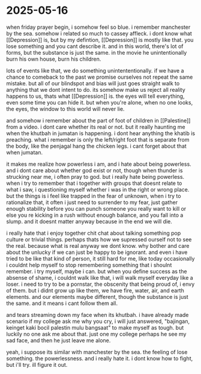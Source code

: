 # 2025-05-16

when friday prayer begin, i somehow feel so blue. i remember manchester by the sea. somehow i related so much to cassey affleck. i dont know what [[Depression]] is, but by my defintion, [[Depression]] is mostly like that. you lose something and you cant describe it. and in this world, there's lot of forms, but the substance is just the same. in the movie he unintentionally burn his own house, burn his children. 

lots of events like that, we do something unintententionally. if we have a chance to comeback to the past we promise ourselves not repeat the same mistake. but all of our blindspot and bias will just goes straight walk to anything that we dont intent to do. its somehow make us reject all reality happens to us, thats what [[Depression]] is. the eyes will tell everything, even some time you can hide it. but when you're alone, when no one looks, the eyes, the window to this world will never lie. 

and somehow i remember about the part of foot of children in [[Palestine]] from a video. i dont care whether its real or not. but it really haunting me when the khutbah in jumatan is happening. i dont hear anything the khatib is preaching. what i remember is only the left/right foot that is separate from the body, like the penjagal hang the chicken legs. i cant forget about that when jumatan. 

it makes me realize how powerless i am, and i hate about being powerless. and i dont care about whether god exist or not, though when thunder is strucking near me, i often pray to god. but i really hate being powerless. when i try to remember that i together with groups that doesnt relate to what i saw, i questioning myself whether i was in the right or wrong place. but the things is i feel like trapped in the fear of unknown, when i try to rationalize that, it often i just need to surrender to my fear, just gather enough stability before you can punch someone you really want to kill or else you re kicking in a rush without enough balance, and you fall into a slump. and it doesnt matter anyway because in the end we will die. 

i really hate that i enjoy together chit chat about talking something pop culture or trivial things. perhaps thats how we supressed ourself not to see the real. because what is real anyway we dont know. why bother and care about the unlucky if we can just be happy to be ignorant. and even i have tried to be like that kind of person, it still hard for me, like today occasionally i couldnt help myself to stop remembering something that i shoulnt remember. i try myself, maybe i can. but when you define success as the absense of shame, i couldnt walk like that, i will walk myself everyday like a loser. i need to try to be a pornstar, the obscenity that being proud of, i envy of them. but i didnt grow up like them, we have fire, water, air, and earth elements. and our elements maybe different, though the substance is just the same. and it means i cant follow them all. 

and tears streaming down my face when its khutbah. i have already made scenario if my college ask me why you cry, i will just answered, "bajingan, keinget kaki bocil palestin mulu bangsaat" to make myself as tough. but luckily no one ask me about that. just one my college perhaps he see my sad face, and then he just leave me alone. 

yeah, i suppose its similar with manchester by the sea. the feeling of lose something. the powerlessness. and i really hate it. i dont know how to fight, but i'll try. ill figure it out. 



